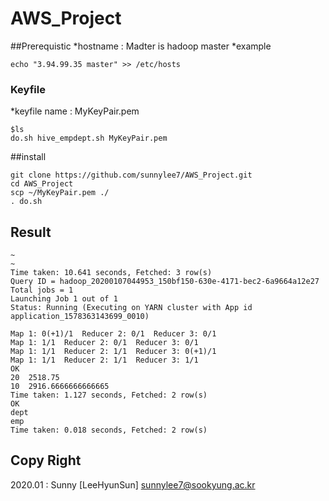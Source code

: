 # AWS_Project
##Prerequistic
*hostname : Madter is hadoop master
*example
```
echo "3.94.99.35 master" >> /etc/hosts
```

### Keyfile
*keyfile name : MyKeyPair.pem
```
$ls
do.sh hive_empdept.sh MyKeyPair.pem
```

##install
```
git clone https://github.com/sunnylee7/AWS_Project.git
cd AWS_Project
scp ~/MyKeyPair.pem ./
. do.sh
```
## Result
```
~
~
Time taken: 10.641 seconds, Fetched: 3 row(s)
Query ID = hadoop_20200107044953_150bf150-630e-4171-bec2-6a9664a12e27
Total jobs = 1
Launching Job 1 out of 1
Status: Running (Executing on YARN cluster with App id application_1578363143699_0010)

Map 1: 0(+1)/1	Reducer 2: 0/1	Reducer 3: 0/1
Map 1: 1/1	Reducer 2: 0/1	Reducer 3: 0/1
Map 1: 1/1	Reducer 2: 1/1	Reducer 3: 0(+1)/1
Map 1: 1/1	Reducer 2: 1/1	Reducer 3: 1/1
OK
20	2518.75
10	2916.6666666666665
Time taken: 1.127 seconds, Fetched: 2 row(s)
OK
dept
emp
Time taken: 0.018 seconds, Fetched: 2 row(s)
```
## Copy Right
2020.01 : Sunny [LeeHyunSun] <sunnylee7@sookyung.ac.kr>


